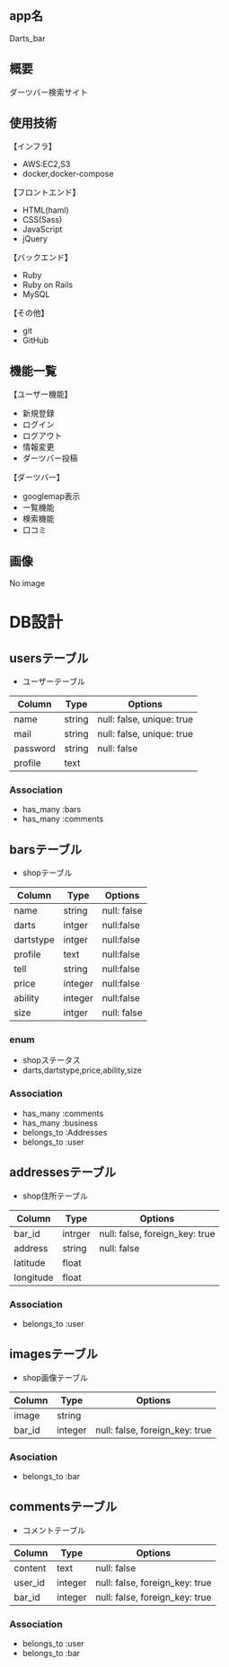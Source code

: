 ## app名
Darts_bar

## 概要
ダーツバー検索サイト

## 使用技術
【インフラ】
- AWS:EC2,S3
- docker,docker-compose  

【フロントエンド】
- HTML(haml)
- CSS(Sass)
- JavaScript
- jQuery  

【バックエンド】
- Ruby
- Ruby on Rails
- MySQL

【その他】
- git
- GitHub

## 機能一覧  
【ユーザー機能】
- 新規登録
- ログイン
- ログアウト
- 情報変更
- ダーツバー投稿 

【ダーツバー】
- googlemap表示
- 一覧機能
- 検索機能
- 口コミ

## 画像  
No image

# DB設計

## usersテーブル
- ユーザーテーブル

|Column|Type|Options|
|------|----|-------|
|name|string|null: false, unique: true|
|mail|string|null: false, unique: true|
|password|string|null: false|
|profile|text||

### Association
- has_many :bars
- has_many :comments

## barsテーブル
- shopテーブル

|Column|Type|Options|
|------|----|-------|
|name|string|null: false|
|darts|intger|null:false|
|dartstype|intger|null:false|
|profile|text|null:false|
|tell|string|null:false|
|price|integer|null:false|
|ability|integer|null:false|
|size|intger|null: false|

### enum
- shopステータス
- darts,dartstype,price,ability,size

### Association
- has_many :comments
- has_many :business
- belongs_to :Addresses
- belongs_to :user

## addressesテーブル
- shop住所テーブル

|Column|Type|Options|
|------|----|-------|
|bar_id|intrger|null: false, foreign_key: true|
|address|string|null: false|
|latitude|float||
|longitude|float||
### Association
- belongs_to :user

## imagesテーブル
- shop画像テーブル

|Column|Type|Options|
|------|----|-------|
|image|string||
|bar_id|integer|null: false, foreign_key: true|
### Asociation
- belongs_to :bar

## commentsテーブル
- コメントテーブル

|Column|Type|Options|
|------|----|-------|
|content|text|null: false|
|user_id|integer|null: false, foreign_key: true|
|bar_id|integer|null: false, foreign_key: true|
### Association
- belongs_to :user
- belongs_to :bar
